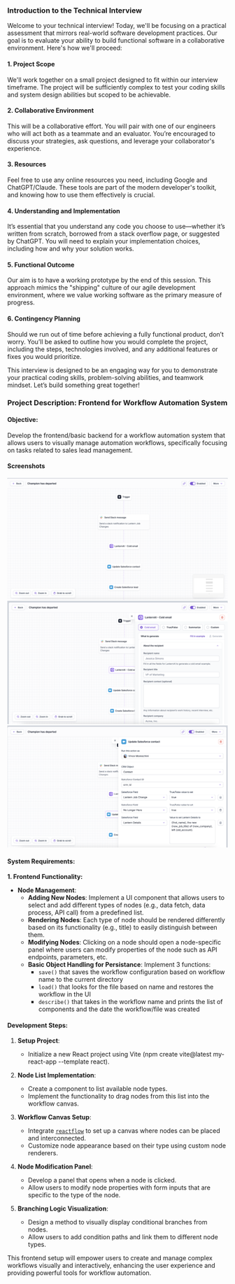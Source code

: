 ### Introduction to the Technical Interview

Welcome to your technical interview! Today, we'll be focusing on a practical assessment that mirrors real-world software development practices. Our goal is to evaluate your ability to build functional software in a collaborative environment. Here's how we'll proceed:

#### 1. **Project Scope**
We'll work together on a small project designed to fit within our interview timeframe. The project will be sufficiently complex to test your coding skills and system design abilities but scoped to be achievable.

#### 2. **Collaborative Environment**
This will be a collaborative effort. You will pair with one of our engineers who will act both as a teammate and an evaluator. You’re encouraged to discuss your strategies, ask questions, and leverage your collaborator's experience.

#### 3. **Resources**
Feel free to use any online resources you need, including Google and ChatGPT/Claude. These tools are part of the modern developer's toolkit, and knowing how to use them effectively is crucial.

#### 4. **Understanding and Implementation**
It’s essential that you understand any code you choose to use—whether it’s written from scratch, borrowed from a stack overflow page, or suggested by ChatGPT. You will need to explain your implementation choices, including how and why your solution works.

#### 5. **Functional Outcome**
Our aim is to have a working prototype by the end of this session. This approach mimics the "shipping" culture of our agile development environment, where we value working software as the primary measure of progress.

#### 6. **Contingency Planning**
Should we run out of time before achieving a fully functional product, don’t worry. You’ll be asked to outline how you would complete the project, including the steps, technologies involved, and any additional features or fixes you would prioritize.

This interview is designed to be an engaging way for you to demonstrate your practical coding skills, problem-solving abilities, and teamwork mindset. Let’s build something great together!

### Project Description: Frontend for Workflow Automation System

#### Objective:
Develop the frontend/basic backend for a workflow automation system that allows users to visually manage automation workflows, specifically focusing on tasks related to sales lead management.

#### Screenshots

![Workflow](img/overview.png)
![Custom Panel](img/custom-node-panel.png)
![Custom Panel 2](img/custom-node-panel2.png)

#### System Requirements:

**1. Frontend Functionality:**
   - **Node Management**:
     - **Adding New Nodes**: Implement a UI component that allows users to select and add different types of nodes (e.g., data fetch, data process, API call) from a predefined list.
     - **Rendering Nodes**: Each type of node should be rendered differently based on its functionality (e.g., title) to easily distinguish between them.
     - **Modifying Nodes**: Clicking on a node should open a node-specific panel where users can modify properties of the node such as API endpoints, parameters, etc.
     - **Basic Object Handling for Persistance**: Implement 3 functions:
         - `save()` that saves the workflow configuration based on workflow name to the current directory
         - `load()` that looks for the file based on name and restores the workflow in the UI
         - `describe()` that takes in the workflow name and prints the list of components and the date the workflow/file was created

#### Development Steps:
1. **Setup Project**:
   - Initialize a new React project using Vite (npm create vite@latest my-react-app --template react).

2. **Node List Implementation**:
   - Create a component to list available node types.
   - Implement the functionality to drag nodes from this list into the workflow canvas.

3. **Workflow Canvas Setup**:
   - Integrate [`reactflow`](https://reactflow.dev) to set up a canvas where nodes can be placed and interconnected.
   - Customize node appearance based on their type using custom node renderers.

4. **Node Modification Panel**:
   - Develop a panel that opens when a node is clicked.
   - Allow users to modify node properties with form inputs that are specific to the type of the node.

5. **Branching Logic Visualization**:
   - Design a method to visually display conditional branches from nodes.
   - Allow users to add condition paths and link them to different node types.


This frontend setup will empower users to create and manage complex workflows visually and interactively, enhancing the user experience and providing powerful tools for workflow automation.
